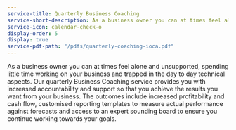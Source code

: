 ```yaml
---
service-title: Quarterly Business Coaching
service-short-description: As a business owner you can at times feel alone and unsupported. Change that.
service-icon: calendar-check-o
display-order: 5
display: true
service-pdf-path: "/pdfs/quarterly-coaching-ioca.pdf"
---
```

As a business owner you can at times feel alone and unsupported, spending little time working on your business and trapped in the day to day technical aspects.  Our quarterly Business Coaching service provides you with increased accountability and support so that you achieve the results you want from your business. The outcomes include increased profitability and cash flow, customised reporting templates to measure actual performance against forecasts and access to an expert sounding board to ensure you continue working towards your goals.
